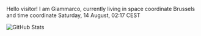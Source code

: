 Hello visitor! I am Giammarco, currently living in space coordinate Brussels and time coordinate Saturday, 14 August, 02:17 CEST

![GitHub Stats](https://github-readme-stats.vercel.app/api?username=grcasanova)
